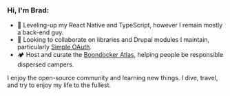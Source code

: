 ### Hi, I'm Brad:

- 🌱 Leveling-up my React Native and TypeScript, however I remain mostly a back-end guy.
- 👯 Looking to collaborate on libraries and Drupal modules I maintain, particularly [Simple OAuth](https://drupal.org/project/simple_oauth).
- 🏕️ Host and curate the [Boondocker Atlas](https://boondockeratlas.com/catalogue/#/map/12), helping people be responsible dispersed campers.

I enjoy the open-source community and learning new things. I dive, travel, and try to enjoy my life to the fullest.
